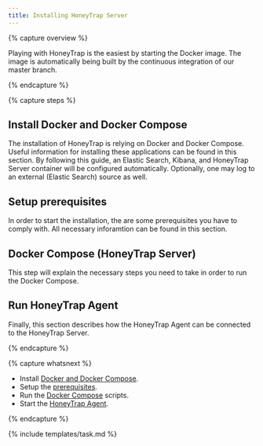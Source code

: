 ```yaml
---
title: Installing HoneyTrap Server
---
```


{% capture overview %}

Playing with HoneyTrap is the easiest by starting the Docker image. The image is automatically being built by the continuous integration of our master branch.

{% endcapture %}


{% capture steps %}

## Install Docker and Docker Compose

The installation of HoneyTrap is relying on Docker and Docker Compose. Useful information for installing these applications can be found in this section. By following this guide, an Elastic Search, Kibana, and HoneyTrap Server container will be configured automatically. Optionally, one may log to an external (Elastic Search) source as well.

## Setup prerequisites 

In order to start the installation, the are some prerequisites you have to comply with. All necessary inforamtion can be found in this section.

## Docker Compose (HoneyTrap Server)

This step will explain the necessary steps you need to take in order to run the Docker Compose.

## Run HoneyTrap Agent

Finally, this section describes how the HoneyTrap Agent can be connected to the HoneyTrap Server.

{% endcapture %}


{% capture whatsnext %}

* Install [Docker and Docker Compose](/docs/setup/server/install-docker/).
* Setup the [prerequisites](/docs/setup/server/setup-prerequisites/).
* Run the [Docker Compose](/docs/setup/server/setup-honeytrap-server/) scripts.
* Start the [HoneyTrap Agent](/docs/setup/server/run-agent).

{% endcapture %}

{% include templates/task.md %}
